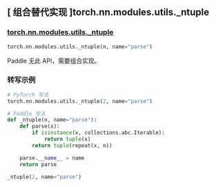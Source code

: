 ## [ 组合替代实现 ]torch.nn.modules.utils._ntuple

### [torch.nn.modules.utils._ntuple](https://github.com/pytorch/pytorch/blob/1f4d4d3b7836d38d936a21665e6b2ab0b39d7092/torch/nn/modules/utils.py#L8)

```python
torch.nn.modules.utils._ntuple(n, name="parse")
```

Paddle 无此 API，需要组合实现。

### 转写示例

```python
# PyTorch 写法
torch.nn.modules.utils._ntuple(2, name="parse")

# Paddle 写法
def _ntuple(n, name="parse"):
    def parse(x):
        if isinstance(x, collections.abc.Iterable):
            return tuple(x)
        return tuple(repeat(x, n))

    parse.__name__ = name
    return parse

_ntuple(2, name="parse")
```
